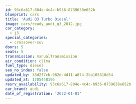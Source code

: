 ```yaml
---
id: 93c6a617-804e-4c4c-b936-8739638e652b
blueprint: cars
title: 'Audi Q3 Turbo Diesel'
image: cars/ready_audi_q3_2012.jpg
car_category:
  - j3
special_categories:
  - crossover-suv
doors: 5
seats: 5
transmission: manualTransmission
air_condition: clima
fuel_type: diesel
seo_no_index: false
updated_by: 38d2f7cb-982d-4d11-a874-2ba105610d54
updated_at: 1705448196
resrv_availability: 93c6a617-804e-4c4c-b936-8739638e652b
car_brand: audi
date_of_registration: '2022-01-01'
---
```

